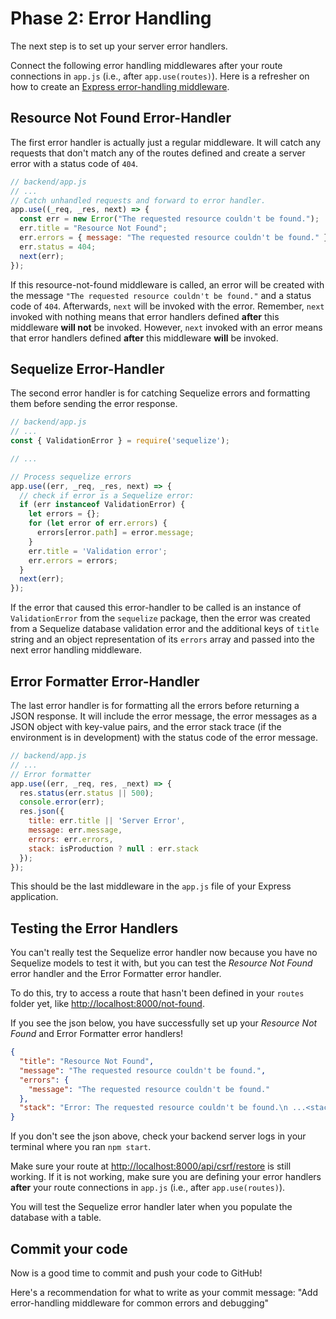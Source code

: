 # Phase 2: Error Handling

The next step is to set up your server error handlers.

Connect the following error handling middlewares after your route connections in
`app.js` (i.e., after `app.use(routes)`). Here is a refresher on how to create
an [Express error-handling middleware].

## Resource Not Found Error-Handler

The first error handler is actually just a regular middleware. It will catch
any requests that don't match any of the routes defined and create a server
error with a status code of `404`.

```js
// backend/app.js
// ...
// Catch unhandled requests and forward to error handler.
app.use((_req, _res, next) => {
  const err = new Error("The requested resource couldn't be found.");
  err.title = "Resource Not Found";
  err.errors = { message: "The requested resource couldn't be found." };
  err.status = 404;
  next(err);
});
```

If this resource-not-found middleware is called, an error will be created with
the message `"The requested resource couldn't be found."` and a status code of
`404`. Afterwards, `next` will be invoked with the error. Remember, `next`
invoked with nothing means that error handlers defined **after** this middleware
**will not** be invoked. However, `next` invoked with an error means that error
handlers defined **after** this middleware **will** be invoked.

## Sequelize Error-Handler

The second error handler is for catching Sequelize errors and formatting them
before sending the error response.

```js
// backend/app.js
// ...
const { ValidationError } = require('sequelize');

// ...

// Process sequelize errors
app.use((err, _req, _res, next) => {
  // check if error is a Sequelize error:
  if (err instanceof ValidationError) {
    let errors = {};
    for (let error of err.errors) {
      errors[error.path] = error.message;
    }
    err.title = 'Validation error';
    err.errors = errors;
  }
  next(err);
});
```

If the error that caused this error-handler to be called is an instance of
`ValidationError` from the `sequelize` package, then the error was created from
a Sequelize database validation error and the additional keys of `title` string
and an object representation of its `errors` array and passed into the next
error handling middleware.

## Error Formatter Error-Handler

The last error handler is for formatting all the errors before returning a JSON
response. It will include the error message, the error messages as a JSON object
with key-value pairs, and the error stack trace (if the environment is in
development) with the status code of the error message.

```js
// backend/app.js
// ...
// Error formatter
app.use((err, _req, res, _next) => {
  res.status(err.status || 500);
  console.error(err);
  res.json({
    title: err.title || 'Server Error',
    message: err.message,
    errors: err.errors,
    stack: isProduction ? null : err.stack
  });
});
```

This should be the last middleware in the `app.js` file of your Express
application.

## Testing the Error Handlers

You can't really test the Sequelize error handler now because you have no
Sequelize models to test it with, but you can test the _Resource Not Found_
error handler and the Error Formatter error handler.

To do this, try to access a route that hasn't been defined in your `routes`
folder yet, like [http://localhost:8000/not-found].

If you see the json below, you have successfully set up your _Resource Not
Found_ and Error Formatter error handlers!

```json
{
  "title": "Resource Not Found",
  "message": "The requested resource couldn't be found.",
  "errors": {
    "message": "The requested resource couldn't be found."
  },
  "stack": "Error: The requested resource couldn't be found.\n ...<stack trace>..."
}
```

If you don't see the json above, check your backend server logs in your
terminal where you ran `npm start`.

Make sure your route at [http://localhost:8000/api/csrf/restore] is
still working. If it is not working, make sure you are defining your error
handlers **after** your route connections in `app.js` (i.e., after
`app.use(routes)`).

You will test the Sequelize error handler later when you populate the
database with a table.

## Commit your code

Now is a good time to commit and push your code to GitHub!

Here's a recommendation for what to write as your commit message:
"Add error-handling middleware for common errors and debugging"

[helmet on the `npm` registry]: https://www.npmjs.com/package/helmet
[Express error-handling middleware]: https://expressjs.com/en/guide/using-middleware.html#middleware.error-handling
[model-level validations]: https://sequelize.org/master/manual/validations-and-constraints.html
[model scoping]: https://sequelize.org/master/manual/scopes.html
[Content Security Policy]: https://developer.mozilla.org/en-US/docs/Web/HTTP/CSP
[Cross-Site Scripting]: https://developer.mozilla.org/en-US/docs/Glossary/Cross-site_scripting
[crossOriginResourcePolicy]: https://www.npmjs.com/package/helmet
[http://localhost:8000/hello/world]: http://localhost:8000/hello/world
[http://localhost:8000/not-found]: http://localhost:8000/not-found
[http://localhost:8000/api/set-token-cookie]: http://localhost:8000/api/set-token-cookie
[http://localhost:8000/api/restore-user]: http://localhost:8000/api/restore-user
[http://localhost:8000/api/require-auth]: http://localhost:8000/api/require-auth
[http://localhost:8000/api/session]: http://localhost:8000/api/session
[http://localhost:8000/api/csrf/restore]: http://localhost:8000/api/csrf/restore

